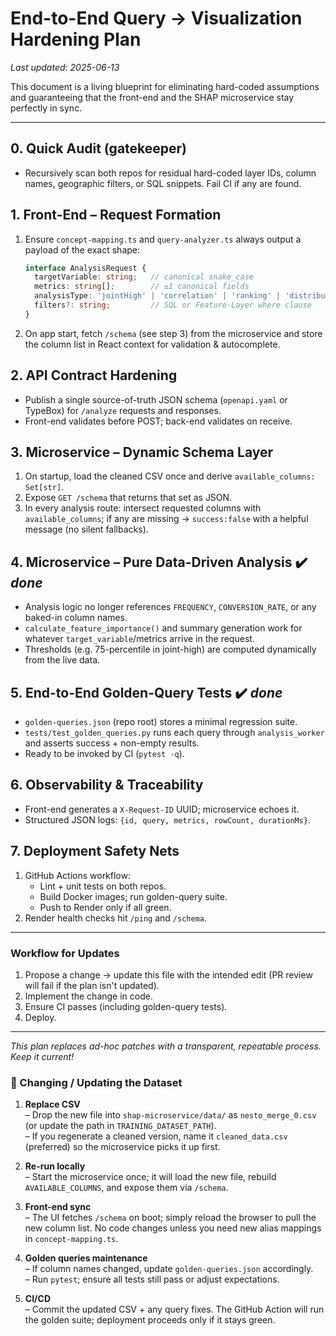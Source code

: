 # End-to-End Query → Visualization Hardening Plan

_Last updated: 2025-06-13_

This document is a living blueprint for eliminating hard-coded assumptions and guaranteeing that the front-end and the SHAP microservice stay perfectly in sync.

---

## 0. Quick Audit (gatekeeper)
* Recursively scan both repos for residual hard-coded layer IDs, column names, geographic filters, or SQL snippets.  Fail CI if any are found.

## 1. Front-End – Request Formation
1. Ensure `concept-mapping.ts` and `query-analyzer.ts` always output a payload of the exact shape:
   ```ts
   interface AnalysisRequest {
     targetVariable: string;   // canonical snake_case
     metrics: string[];        // ≥1 canonical fields
     analysisType: 'jointHigh' | 'correlation' | 'ranking' | 'distribution' | 'trends';
     filters?: string;         // SQL or Feature-Layer where clause
   }
   ```
2. On app start, fetch `/schema` (see step 3) from the microservice and store the column list in React context for validation & autocomplete.

## 2. API Contract Hardening
* Publish a single source-of-truth JSON schema (`openapi.yaml` or TypeBox) for `/analyze` requests and responses.
* Front-end validates before POST; back-end validates on receive.

## 3. Microservice – Dynamic Schema Layer
1. On startup, load the cleaned CSV once and derive `available_columns: Set[str]`.
2. Expose `GET /schema` that returns that set as JSON.
3. In every analysis route: intersect requested columns with `available_columns`; if any are missing → `success:false` with a helpful message (no silent fallbacks).

## 4. Microservice – Pure Data-Driven Analysis ✔️ _done_
* Analysis logic no longer references `FREQUENCY`, `CONVERSION_RATE`, or any baked-in column names.
* `calculate_feature_importance()` and summary generation work for whatever `target_variable`/metrics arrive in the request.
* Thresholds (e.g. 75-percentile in joint-high) are computed dynamically from the live data.

## 5. End-to-End Golden-Query Tests ✔️ _done_
* `golden-queries.json` (repo root) stores a minimal regression suite.
* `tests/test_golden_queries.py` runs each query through `analysis_worker` and asserts success + non-empty results.
* Ready to be invoked by CI (`pytest -q`).

## 6. Observability & Traceability
* Front-end generates a `X-Request-ID` UUID; microservice echoes it.
* Structured JSON logs: `{id, query, metrics, rowCount, durationMs}`.

## 7. Deployment Safety Nets
1. GitHub Actions workflow:
   * Lint + unit tests on both repos.
   * Build Docker images; run golden-query suite.
   * Push to Render only if all green.
2. Render health checks hit `/ping` and `/schema`.

---

### Workflow for Updates
1. Propose a change → update this file with the intended edit (PR review will fail if the plan isn't updated).
2. Implement the change in code.
3. Ensure CI passes (including golden-query tests).
4. Deploy.

---

_This plan replaces ad-hoc patches with a transparent, repeatable process.  Keep it current!_

### 🔄  Changing / Updating the Dataset

1. **Replace CSV**  
   – Drop the new file into `shap-microservice/data/` as `nesto_merge_0.csv` (or update the path in `TRAINING_DATASET_PATH`).  
   – If you regenerate a cleaned version, name it `cleaned_data.csv` (preferred) so the microservice picks it up first.

2. **Re-run locally**  
   – Start the microservice once; it will load the new file, rebuild `AVAILABLE_COLUMNS`, and expose them via `/schema`.

3. **Front-end sync**  
   – The UI fetches `/schema` on boot; simply reload the browser to pull the new column list.  No code changes unless you need new alias mappings in `concept-mapping.ts`.

4. **Golden queries maintenance**  
   – If column names changed, update `golden-queries.json` accordingly.  
   – Run `pytest`; ensure all tests still pass or adjust expectations.

5. **CI/CD**  
   – Commit the updated CSV + any query fixes.  The GitHub Action will run the golden suite; deployment proceeds only if it stays green. 